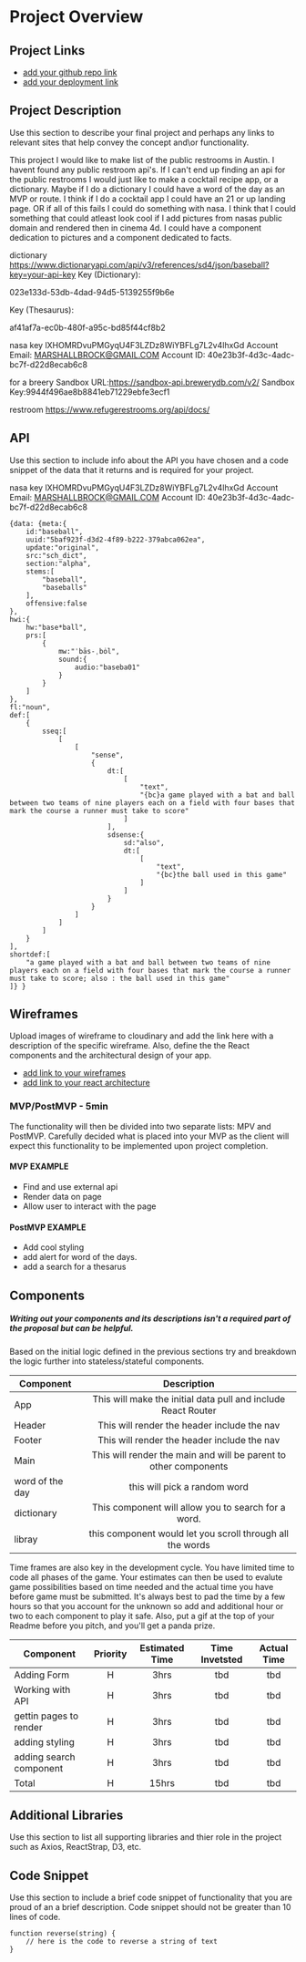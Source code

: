 # Project Overview

## Project Links

- [add your github repo link](https://github.com/brockstar512/project_2)
- [add your deployment link]()

## Project Description

Use this section to describe your final project and perhaps any links to relevant sites that help convey the concept and\or functionality.

This project I would like to make list of the public restrooms in Austin. I havent found any public restroom api's. If I can't end up finding an api for the public restrooms I would just like to make a cocktail recipe app, or a dictionary. Maybe if I do a dictionary I could have a word of the day as an MVP or route. I think if I do a cocktail app I could have an 21 or up landing page. OR if all of this fails I could do something with nasa. I think that I could something that could atleast look cool if I add pictures from nasas public domain and rendered then in cinema 4d. I could have a component dedication to pictures and a component dedicated to facts.


dictionary https://www.dictionaryapi.com/api/v3/references/sd4/json/baseball?key=your-api-key
Key (Dictionary):

023e133d-53db-4dad-94d5-5139255f9b6e

Key (Thesaurus):

af41af7a-ec0b-480f-a95c-bd85f44cf8b2


nasa key
lXHOMRDvuPMGyqU4F3LZDz8WiYBFLg7L2v4lhxGd
Account Email: MARSHALLBROCK@GMAIL.COM
Account ID: 40e23b3f-4d3c-4adc-bc7f-d22d8ecab6c8

for a breery
Sandbox URL:https://sandbox-api.brewerydb.com/v2/
Sandbox Key:9944f496ae8b8841eb71229ebfe3ecf1



restroom
https://www.refugerestrooms.org/api/docs/



## API

Use this section to include info about the API you have chosen and a code snippet of the data that it returns and is required for your project. 

nasa key
lXHOMRDvuPMGyqU4F3LZDz8WiYBFLg7L2v4lhxGd
Account Email: MARSHALLBROCK@GMAIL.COM
Account ID: 40e23b3f-4d3c-4adc-bc7f-d22d8ecab6c8


```
{data: {meta:{  
    id:"baseball",
    uuid:"5baf923f-d3d2-4f89-b222-379abca062ea",
    update:"original",
    src:"sch_dict",
    section:"alpha",
    stems:[  
        "baseball",
        "baseballs"
    ],
    offensive:false
},
hwi:{  
    hw:"base*ball",
    prs:[  
        {  
            mw:"ˈbās-ˌbȯl",
            sound:{  
                audio:"baseba01"
            }
        }
    ]
},
fl:"noun",
def:[  
    {  
        sseq:[  
            [  
                [  
                    "sense",
                    {  
                        dt:[  
                            [  
                                "text",
                                "{bc}a game played with a bat and ball between two teams of nine players each on a field with four bases that mark the course a runner must take to score"
                            ]
                        ],
                        sdsense:{  
                            sd:"also",
                            dt:[  
                                [  
                                    "text",
                                    "{bc}the ball used in this game"
                                ]
                            ]
                        }
                    }
                ]
            ]
        ]
    }
],
shortdef:[  
    "a game played with a bat and ball between two teams of nine players each on a field with four bases that mark the course a runner must take to score; also : the ball used in this game"
]} }
```


## Wireframes

Upload images of wireframe to cloudinary and add the link here with a description of the specific wireframe. Also, define the the React components and the architectural design of your app.

- [add link to your wireframes]()
- [add link to your react architecture]()


### MVP/PostMVP - 5min

The functionality will then be divided into two separate lists: MPV and PostMVP.  Carefully decided what is placed into your MVP as the client will expect this functionality to be implemented upon project completion.  

#### MVP EXAMPLE
- Find and use external api 
- Render data on page 
- Allow user to interact with the page

#### PostMVP EXAMPLE

- Add cool styling
- add alert for word of the days.
- add a search for a thesarus

## Components
##### Writing out your components and its descriptions isn't a required part of the proposal but can be helpful.

Based on the initial logic defined in the previous sections try and breakdown the logic further into stateless/stateful components. 

| Component | Description | 
| --- | :---: |  
| App | This will make the initial data pull and include React Router| 
| Header | This will render the header include the nav | 
| Footer | This will render the header include the nav | 
| Main | This will render the main and will be parent to other components| 
| word of the day | this will pick a random word| 
| dictionary | This component will allow you to search for a word.| 
| libray | this component would let you scroll through all the words| 



Time frames are also key in the development cycle.  You have limited time to code all phases of the game.  Your estimates can then be used to evalute game possibilities based on time needed and the actual time you have before game must be submitted. It's always best to pad the time by a few hours so that you account for the unknown so add and additional hour or two to each component to play it safe. Also, put a gif at the top of your Readme before you pitch, and you'll get a panda prize.

| Component | Priority | Estimated Time | Time Invetsted | Actual Time |
| --- | :---: |  :---: | :---: | :---: |
| Adding Form | H | 3hrs| tbd | tbd |
| Working with API | H | 3hrs| tbd| tbd |
| gettin pages to render | H | 3hrs| tbd| tbd |
| adding styling| H | 3hrs| tbd | tbd |
|adding search component | H | 3hrs| tbd | tbd |
| Total | H | 15hrs| tbd | tbd |

## Additional Libraries
 Use this section to list all supporting libraries and thier role in the project such as Axios, ReactStrap, D3, etc. 

## Code Snippet

Use this section to include a brief code snippet of functionality that you are proud of an a brief description.  Code snippet should not be greater than 10 lines of code. 

```
function reverse(string) {
	// here is the code to reverse a string of text
}
```
